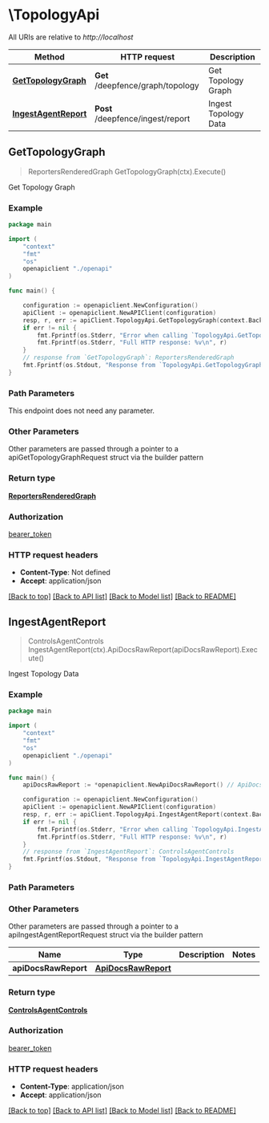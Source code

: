 # \TopologyApi

All URIs are relative to *http://localhost*

Method | HTTP request | Description
------------- | ------------- | -------------
[**GetTopologyGraph**](TopologyApi.md#GetTopologyGraph) | **Get** /deepfence/graph/topology | Get Topology Graph
[**IngestAgentReport**](TopologyApi.md#IngestAgentReport) | **Post** /deepfence/ingest/report | Ingest Topology Data



## GetTopologyGraph

> ReportersRenderedGraph GetTopologyGraph(ctx).Execute()

Get Topology Graph



### Example

```go
package main

import (
    "context"
    "fmt"
    "os"
    openapiclient "./openapi"
)

func main() {

    configuration := openapiclient.NewConfiguration()
    apiClient := openapiclient.NewAPIClient(configuration)
    resp, r, err := apiClient.TopologyApi.GetTopologyGraph(context.Background()).Execute()
    if err != nil {
        fmt.Fprintf(os.Stderr, "Error when calling `TopologyApi.GetTopologyGraph``: %v\n", err)
        fmt.Fprintf(os.Stderr, "Full HTTP response: %v\n", r)
    }
    // response from `GetTopologyGraph`: ReportersRenderedGraph
    fmt.Fprintf(os.Stdout, "Response from `TopologyApi.GetTopologyGraph`: %v\n", resp)
}
```

### Path Parameters

This endpoint does not need any parameter.

### Other Parameters

Other parameters are passed through a pointer to a apiGetTopologyGraphRequest struct via the builder pattern


### Return type

[**ReportersRenderedGraph**](ReportersRenderedGraph.md)

### Authorization

[bearer_token](../README.md#bearer_token)

### HTTP request headers

- **Content-Type**: Not defined
- **Accept**: application/json

[[Back to top]](#) [[Back to API list]](../README.md#documentation-for-api-endpoints)
[[Back to Model list]](../README.md#documentation-for-models)
[[Back to README]](../README.md)


## IngestAgentReport

> ControlsAgentControls IngestAgentReport(ctx).ApiDocsRawReport(apiDocsRawReport).Execute()

Ingest Topology Data



### Example

```go
package main

import (
    "context"
    "fmt"
    "os"
    openapiclient "./openapi"
)

func main() {
    apiDocsRawReport := *openapiclient.NewApiDocsRawReport() // ApiDocsRawReport |  (optional)

    configuration := openapiclient.NewConfiguration()
    apiClient := openapiclient.NewAPIClient(configuration)
    resp, r, err := apiClient.TopologyApi.IngestAgentReport(context.Background()).ApiDocsRawReport(apiDocsRawReport).Execute()
    if err != nil {
        fmt.Fprintf(os.Stderr, "Error when calling `TopologyApi.IngestAgentReport``: %v\n", err)
        fmt.Fprintf(os.Stderr, "Full HTTP response: %v\n", r)
    }
    // response from `IngestAgentReport`: ControlsAgentControls
    fmt.Fprintf(os.Stdout, "Response from `TopologyApi.IngestAgentReport`: %v\n", resp)
}
```

### Path Parameters



### Other Parameters

Other parameters are passed through a pointer to a apiIngestAgentReportRequest struct via the builder pattern


Name | Type | Description  | Notes
------------- | ------------- | ------------- | -------------
 **apiDocsRawReport** | [**ApiDocsRawReport**](ApiDocsRawReport.md) |  | 

### Return type

[**ControlsAgentControls**](ControlsAgentControls.md)

### Authorization

[bearer_token](../README.md#bearer_token)

### HTTP request headers

- **Content-Type**: application/json
- **Accept**: application/json

[[Back to top]](#) [[Back to API list]](../README.md#documentation-for-api-endpoints)
[[Back to Model list]](../README.md#documentation-for-models)
[[Back to README]](../README.md)

